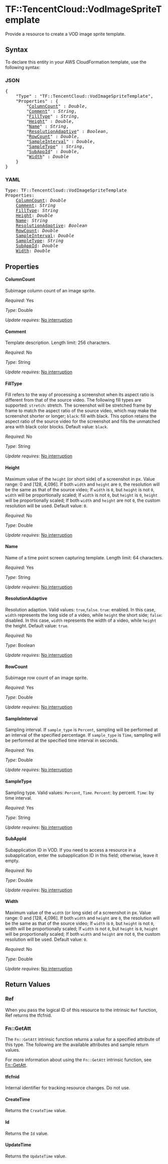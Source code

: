 # TF::TencentCloud::VodImageSpriteTemplate

Provide a resource to create a VOD image sprite template.

## Syntax

To declare this entity in your AWS CloudFormation template, use the following syntax:

### JSON

<pre>
{
    "Type" : "TF::TencentCloud::VodImageSpriteTemplate",
    "Properties" : {
        "<a href="#columncount" title="ColumnCount">ColumnCount</a>" : <i>Double</i>,
        "<a href="#comment" title="Comment">Comment</a>" : <i>String</i>,
        "<a href="#filltype" title="FillType">FillType</a>" : <i>String</i>,
        "<a href="#height" title="Height">Height</a>" : <i>Double</i>,
        "<a href="#name" title="Name">Name</a>" : <i>String</i>,
        "<a href="#resolutionadaptive" title="ResolutionAdaptive">ResolutionAdaptive</a>" : <i>Boolean</i>,
        "<a href="#rowcount" title="RowCount">RowCount</a>" : <i>Double</i>,
        "<a href="#sampleinterval" title="SampleInterval">SampleInterval</a>" : <i>Double</i>,
        "<a href="#sampletype" title="SampleType">SampleType</a>" : <i>String</i>,
        "<a href="#subappid" title="SubAppId">SubAppId</a>" : <i>Double</i>,
        "<a href="#width" title="Width">Width</a>" : <i>Double</i>
    }
}
</pre>

### YAML

<pre>
Type: TF::TencentCloud::VodImageSpriteTemplate
Properties:
    <a href="#columncount" title="ColumnCount">ColumnCount</a>: <i>Double</i>
    <a href="#comment" title="Comment">Comment</a>: <i>String</i>
    <a href="#filltype" title="FillType">FillType</a>: <i>String</i>
    <a href="#height" title="Height">Height</a>: <i>Double</i>
    <a href="#name" title="Name">Name</a>: <i>String</i>
    <a href="#resolutionadaptive" title="ResolutionAdaptive">ResolutionAdaptive</a>: <i>Boolean</i>
    <a href="#rowcount" title="RowCount">RowCount</a>: <i>Double</i>
    <a href="#sampleinterval" title="SampleInterval">SampleInterval</a>: <i>Double</i>
    <a href="#sampletype" title="SampleType">SampleType</a>: <i>String</i>
    <a href="#subappid" title="SubAppId">SubAppId</a>: <i>Double</i>
    <a href="#width" title="Width">Width</a>: <i>Double</i>
</pre>

## Properties

#### ColumnCount

Subimage column count of an image sprite.

_Required_: Yes

_Type_: Double

_Update requires_: [No interruption](https://docs.aws.amazon.com/AWSCloudFormation/latest/UserGuide/using-cfn-updating-stacks-update-behaviors.html#update-no-interrupt)

#### Comment

Template description. Length limit: 256 characters.

_Required_: No

_Type_: String

_Update requires_: [No interruption](https://docs.aws.amazon.com/AWSCloudFormation/latest/UserGuide/using-cfn-updating-stacks-update-behaviors.html#update-no-interrupt)

#### FillType

Fill refers to the way of processing a screenshot when its aspect ratio is different from that of the source video. The following fill types are supported: `stretch`: stretch. The screenshot will be stretched frame by frame to match the aspect ratio of the source video, which may make the screenshot shorter or longer; `black`: fill with black. This option retains the aspect ratio of the source video for the screenshot and fills the unmatched area with black color blocks. Default value: `black`.

_Required_: No

_Type_: String

_Update requires_: [No interruption](https://docs.aws.amazon.com/AWSCloudFormation/latest/UserGuide/using-cfn-updating-stacks-update-behaviors.html#update-no-interrupt)

#### Height

Maximum value of the `height` (or short side) of a screenshot in px. Value range: 0 and [128, 4,096]. If both `width` and `height` are `0`, the resolution will be the same as that of the source video; If `width` is `0`, but `height` is not `0`, `width` will be proportionally scaled; If `width` is not `0`, but `height` is `0`, `height` will be proportionally scaled; If both `width` and `height` are not `0`, the custom resolution will be used. Default value: `0`.

_Required_: No

_Type_: Double

_Update requires_: [No interruption](https://docs.aws.amazon.com/AWSCloudFormation/latest/UserGuide/using-cfn-updating-stacks-update-behaviors.html#update-no-interrupt)

#### Name

Name of a time point screen capturing template. Length limit: 64 characters.

_Required_: Yes

_Type_: String

_Update requires_: [No interruption](https://docs.aws.amazon.com/AWSCloudFormation/latest/UserGuide/using-cfn-updating-stacks-update-behaviors.html#update-no-interrupt)

#### ResolutionAdaptive

Resolution adaption. Valid values: `true`,`false`. `true`: enabled. In this case, `width` represents the long side of a video, while `height` the short side; `false`: disabled. In this case, `width` represents the width of a video, while `height` the height. Default value: `true`.

_Required_: No

_Type_: Boolean

_Update requires_: [No interruption](https://docs.aws.amazon.com/AWSCloudFormation/latest/UserGuide/using-cfn-updating-stacks-update-behaviors.html#update-no-interrupt)

#### RowCount

Subimage row count of an image sprite.

_Required_: Yes

_Type_: Double

_Update requires_: [No interruption](https://docs.aws.amazon.com/AWSCloudFormation/latest/UserGuide/using-cfn-updating-stacks-update-behaviors.html#update-no-interrupt)

#### SampleInterval

Sampling interval. If `sample_type` is `Percent`, sampling will be performed at an interval of the specified percentage. If `sample_type` is `Time`, sampling will be performed at the specified time interval in seconds.

_Required_: Yes

_Type_: Double

_Update requires_: [No interruption](https://docs.aws.amazon.com/AWSCloudFormation/latest/UserGuide/using-cfn-updating-stacks-update-behaviors.html#update-no-interrupt)

#### SampleType

Sampling type. Valid values: `Percent`, `Time`. `Percent`: by percent. `Time`: by time interval.

_Required_: Yes

_Type_: String

_Update requires_: [No interruption](https://docs.aws.amazon.com/AWSCloudFormation/latest/UserGuide/using-cfn-updating-stacks-update-behaviors.html#update-no-interrupt)

#### SubAppId

Subapplication ID in VOD. If you need to access a resource in a subapplication, enter the subapplication ID in this field; otherwise, leave it empty.

_Required_: No

_Type_: Double

_Update requires_: [No interruption](https://docs.aws.amazon.com/AWSCloudFormation/latest/UserGuide/using-cfn-updating-stacks-update-behaviors.html#update-no-interrupt)

#### Width

Maximum value of the `width` (or long side) of a screenshot in px. Value range: 0 and [128, 4,096]. If both `width` and `height` are `0`, the resolution will be the same as that of the source video; If `width` is `0`, but `height` is not `0`, width will be proportionally scaled; If `width` is not `0`, but `height` is `0`, `height` will be proportionally scaled; If both `width` and `height` are not `0`, the custom resolution will be used. Default value: `0`.

_Required_: No

_Type_: Double

_Update requires_: [No interruption](https://docs.aws.amazon.com/AWSCloudFormation/latest/UserGuide/using-cfn-updating-stacks-update-behaviors.html#update-no-interrupt)

## Return Values

### Ref

When you pass the logical ID of this resource to the intrinsic `Ref` function, Ref returns the tfcfnid.

### Fn::GetAtt

The `Fn::GetAtt` intrinsic function returns a value for a specified attribute of this type. The following are the available attributes and sample return values.

For more information about using the `Fn::GetAtt` intrinsic function, see [Fn::GetAtt](https://docs.aws.amazon.com/AWSCloudFormation/latest/UserGuide/intrinsic-function-reference-getatt.html).

#### tfcfnid

Internal identifier for tracking resource changes. Do not use.

#### CreateTime

Returns the <code>CreateTime</code> value.

#### Id

Returns the <code>Id</code> value.

#### UpdateTime

Returns the <code>UpdateTime</code> value.

